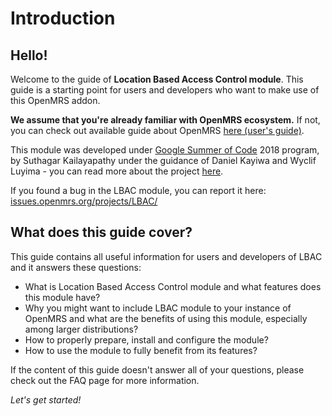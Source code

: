 # Introduction

## Hello!

Welcome to the guide of **Location Based Access Control module**. This guide is a starting point for users and developers who want to make use of this OpenMRS addon.

**We assume that you're already familiar with OpenMRS ecosystem.** If not, you can check out available guide about OpenMRS [here \(user's guide\)](https://wiki.openmrs.org/display/docs/User+Guide).

This module was developed under [Google Summer of Code](https://summerofcode.withgoogle.com/) 2018 program, by Suthagar Kailayapathy under the guidance of Daniel Kayiwa and Wyclif Luyima - you can read more about the project [here](https://summerofcode.withgoogle.com/archive/2018/projects/4927055351250944/).

If you found a bug in the LBAC module, you can report it here: [issues.openmrs.org/projects/LBAC/](https://issues.openmrs.org/projects/LBAC/)

## What does this guide cover?

This guide contains all useful information for users and developers of LBAC and it answers these questions:

* What is Location Based Access Control module and what features does this module have?
* Why you might want to include LBAC module to your instance of OpenMRS and what are the benefits of using this module, especially among larger distributions?
* How to properly prepare, install and configure the module?
* How to use the module to fully benefit from its features?

If the content of this guide doesn't answer all of your questions, please check out the FAQ page for more information.

_Let's get started!_

